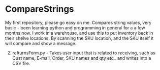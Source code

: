 # CompareStrings
My first repository, please go easy on me. Compares string values, very basic - been learning python and programming in general for a a few months now. I work in a warehouse, and use this to put inventory back in their shelve locations. By scanning the SKU location, and the SKU itself it will compare and show a message.

2. refturnsForm.py - Takes user input  that is related to receiving, such as Cust name, E-mail, Order, SKU names and qty etc.. and writes into a CSV file.
